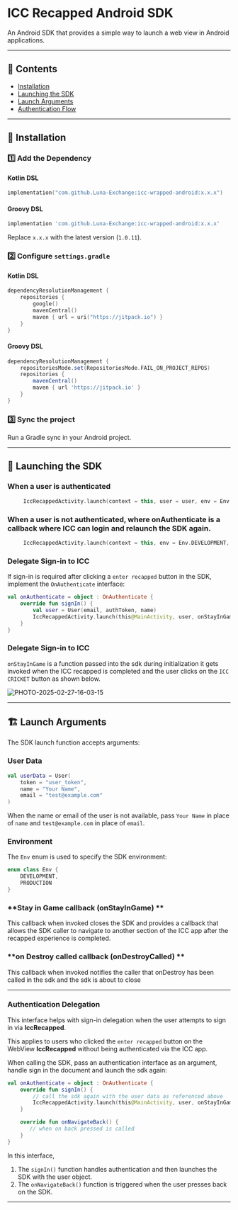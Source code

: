 # ICC Recapped Android SDK

An Android SDK that provides a simple way to launch a web view in Android applications.

---

## 📜 Contents
- [Installation](#installation)
- [Launching the SDK](#launching-the-sdk)
- [Launch Arguments](#launch-arguments)
- [Authentication Flow](#authentication-flow)

---

## 🚀 Installation

### 1️⃣ Add the Dependency

#### **Kotlin DSL**
```kotlin
implementation("com.github.Luna-Exchange:icc-wrapped-android:x.x.x")
```

#### **Groovy DSL**
```groovy
implementation 'com.github.Luna-Exchange:icc-wrapped-android:x.x.x'
```
Replace `x.x.x` with the latest version (`1.0.11`).

### 2️⃣ Configure `settings.gradle`

#### **Kotlin DSL**
```kotlin
dependencyResolutionManagement {
    repositories {
        google()
        mavenCentral()
        maven { url = uri("https://jitpack.io") }
    }
}
```

#### **Groovy DSL**
```groovy
dependencyResolutionManagement {
    repositoriesMode.set(RepositoriesMode.FAIL_ON_PROJECT_REPOS)
    repositories {
        mavenCentral()
        maven { url 'https://jitpack.io' }
    }
}
```

### 3️⃣ Sync the project
Run a Gradle sync in your Android project.

---

## 📲 Launching the SDK

### **When a user is authenticated**
```kotlin
     IccRecappedActivity.launch(context = this, user = user, env = Env.DEVELOPMENT, onStayInGame = {})
```

### **When a user is not authenticated**, where onAuthenticate is a callback where ICC can login and relaunch the SDK again.
```kotlin
     IccRecappedActivity.launch(context = this, env = Env.DEVELOPMENT, onStayInGame = {}, onAuthenticate = onAuthenticate)
```

### **Delegate Sign-in to ICC**
If sign-in is required after clicking a `enter recapped` button in the SDK, implement the `OnAuthenticate` interface:

```kotlin
val onAuthenticate = object : OnAuthenticate {
    override fun signIn() {
        val user = User(email, authToken, name)
        IccRecappedActivity.launch(this@MainActivity, user, onStayInGame = {})
    }
}
```

### **Delegate Sign-in to ICC**
`onStayInGame` is a function passed into the sdk during initialization it gets invoked when the ICC recapped is completed and the user clicks on the `ICC CRICKET` button as shown below.

![PHOTO-2025-02-27-16-03-15](https://github.com/user-attachments/assets/c5af385a-a0fe-4c55-86ff-22d414fd40c6)

---

## 🏗️ Launch Arguments
The SDK launch function accepts arguments:

### **User Data**
```kotlin
val userData = User(
    token = "user_token",
    name = "Your Name",
    email = "test@example.com"
)
```

When the name or email of the user is not available, pass `Your Name` in place of `name` and `test@example.com` in place of `email`.

### **Environment**
The `Env` enum is used to specify the SDK environment:

```kotlin
enum class Env {
    DEVELOPMENT,
    PRODUCTION
}
```

### **Stay in Game callback (onStayInGame) **
This callback when invoked closes the SDK and provides a callback that allows the SDK caller to navigate to another section of the ICC app after the recapped experience is completed.

### **on Destroy called callback (onDestroyCalled) **
This callback when invoked notifies the caller that onDestroy has been called in the sdk and the sdk is about to close

---
### **Authentication Delegation**
This interface helps with sign-in delegation when the user attempts to sign in via **IccRecapped**.

This  applies to users who clicked the `enter recapped` button on the WebView **IccRecapped** without being authenticated via the ICC app.

When calling the SDK, pass an authentication interface as an argument, handle sign in the document and launch the sdk again:

```kotlin
val onAuthenticate = object : OnAuthenticate {
    override fun signIn() {
        // call the sdk again with the user data as referenced above
        IccRecappedActivity.launch(this@MainActivity, user, onStayInGame = {})
    }

    override fun onNavigateBack() {
       // when on back pressed is called
    }
}
```



In this interface, 
1. The `signIn()` function handles authentication and then launches the SDK with the user object.
2. The `onNavigateBack()` function is triggered when the user presses back on the SDK.

---
